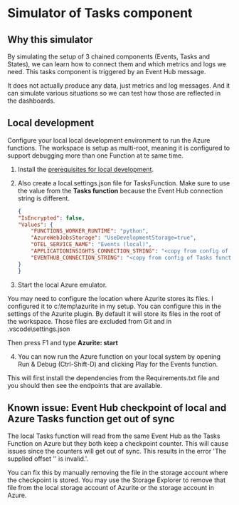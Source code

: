 # Simulator of Tasks component

## Why this simulator

By simulating the setup of 3 chained components (Events, Tasks and States), we can learn how to connect them
and which metrics and logs we need. This tasks component is triggered by an Event Hub message.

It does not actually produce any data, just metrics and log messages. And it can simulate various situations
so we can test how those are reflected in the dashboards.

## Local development
Configure your local local development environment to run the Azure functions. The workspace is setup as multi-root, meaning it is configured to support debugging more than one Function at te same time.

1. Install the [prerequisites for local development](../../README.md).

2. Also create a local.settings.json file for TasksFunction. Make sure to use the value from the **Tasks function** because the Event Hub connection string is different.

    ```json
    {
    "IsEncrypted": false,
    "Values": {
        "FUNCTIONS_WORKER_RUNTIME": "python",
        "AzureWebJobsStorage": "UseDevelopmentStorage=true",
        "OTEL_SERVICE_NAME": "Events (local)",
        "APPLICATIONINSIGHTS_CONNECTION_STRING": "<copy from config of Tasks function in Azure>",
        "EVENTHUB_CONNECTION_STRING": "<copy from config of Tasks function in Azure>"
    }
    }
    ```

3. Start the local Azure emulator.

You may need to configure the location where Azurite stores its files. I configured it to c:\temp\azurite in my setup. You can configure this in the settings of the Azurite plugin. By default it will store its files in the root of the workspace. Those files are excluded from Git and in .vscode\settings.json

Then press F1 and type **Azurite: start**

4. You can now run the Azure function on your local system by opening Run & Debug (Ctrl-Shift-D) and clicking Play for the Events function.

This will first install the dependencies from the Requirements.txt file and you should then see the endpoints that are available.

## Known issue: Event Hub checkpoint of local and Azure Tasks function get out of sync 
The local Tasks function will read from the same Event Hub as the Tasks Function on Azure but they both keep a checkpoint counter. This will cause issues since the counters will get out of sync. This results in the error 'The supplied offset '' is invalid.'.

You can fix this by manually removing the file in the storage account where the checkpoint is stored. You may use the Storage Explorer to remove that file from the local storage account of Azurite or the storage account in Azure.
